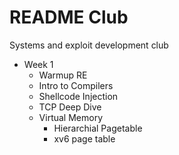 # README Club

Systems and exploit development club

* Week 1
  * Warmup RE 
  * Intro to Compilers
  * Shellcode Injection
  * TCP Deep Dive
  * Virtual Memory
    * Hierarchial Pagetable
    * xv6 page table
